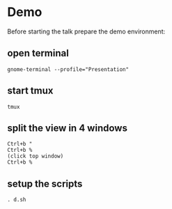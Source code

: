 # Demo

Before starting the talk prepare the demo environment:

## open terminal

```
gnome-terminal --profile="Presentation"
```

## start tmux

```
tmux
```

## split the view in 4 windows

```
Ctrl+b "
Ctrl+b %
(click top window)
Ctrl+b %
```

## setup the scripts

```
. d.sh
```
